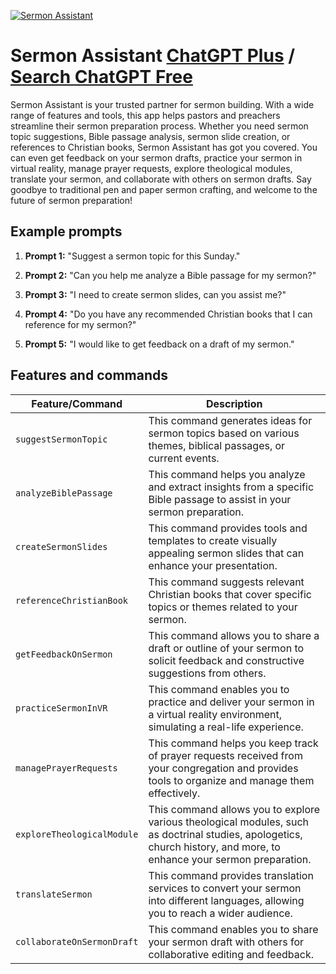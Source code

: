 
[![Sermon Assistant](https://files.oaiusercontent.com/file-e2PVj8Nbg38J2tnNw215NQlB?se=2123-10-16T19%3A30%3A28Z&sp=r&sv=2021-08-06&sr=b&rscc=max-age%3D31536000%2C%20immutable&rscd=attachment%3B%20filename%3D5b6c1c1f-3e0a-4065-9afd-10fc6563d03c.png&sig=7UzgPW6KCtnC4SQYFPMmw4J5zS4Iy2ccaPZpVrTZnKQ%3D)](https://chat.openai.com/g/g-YZOk95ccK-sermon-assistant)

# Sermon Assistant [ChatGPT Plus](https://chat.openai.com/g/g-YZOk95ccK-sermon-assistant) / [Search ChatGPT Free](https://gptcall.net/index.html#/?search=Sermon%20Assistant)

Sermon Assistant is your trusted partner for sermon building. With a wide range of features and tools, this app helps pastors and preachers streamline their sermon preparation process. Whether you need sermon topic suggestions, Bible passage analysis, sermon slide creation, or references to Christian books, Sermon Assistant has got you covered. You can even get feedback on your sermon drafts, practice your sermon in virtual reality, manage prayer requests, explore theological modules, translate your sermon, and collaborate with others on sermon drafts. Say goodbye to traditional pen and paper sermon crafting, and welcome to the future of sermon preparation!

## Example prompts

1. **Prompt 1:** "Suggest a sermon topic for this Sunday."

2. **Prompt 2:** "Can you help me analyze a Bible passage for my sermon?"

3. **Prompt 3:** "I need to create sermon slides, can you assist me?"

4. **Prompt 4:** "Do you have any recommended Christian books that I can reference for my sermon?"

5. **Prompt 5:** "I would like to get feedback on a draft of my sermon."

## Features and commands

| Feature/Command | Description |
| --- | --- |
| `suggestSermonTopic` | This command generates ideas for sermon topics based on various themes, biblical passages, or current events. |
| `analyzeBiblePassage` | This command helps you analyze and extract insights from a specific Bible passage to assist in your sermon preparation. |
| `createSermonSlides` | This command provides tools and templates to create visually appealing sermon slides that can enhance your presentation. |
| `referenceChristianBook` | This command suggests relevant Christian books that cover specific topics or themes related to your sermon. |
| `getFeedbackOnSermon` | This command allows you to share a draft or outline of your sermon to solicit feedback and constructive suggestions from others. |
| `practiceSermonInVR` | This command enables you to practice and deliver your sermon in a virtual reality environment, simulating a real-life experience. |
| `managePrayerRequests` | This command helps you keep track of prayer requests received from your congregation and provides tools to organize and manage them effectively. |
| `exploreTheologicalModule` | This command allows you to explore various theological modules, such as doctrinal studies, apologetics, church history, and more, to enhance your sermon preparation. |
| `translateSermon` | This command provides translation services to convert your sermon into different languages, allowing you to reach a wider audience. |
| `collaborateOnSermonDraft` | This command enables you to share your sermon draft with others for collaborative editing and feedback.



